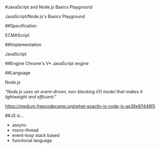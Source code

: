 #JavaScript and Node.js Basics Playground

JavaScript/Node.js's Basics Playground

##Specification

ECMAScript 

##Implementation

JavaScript

##Engine
Chrome's V* JavaScript engine

##Language

Node.js

_"Node.js uses an event-driven, non-blocking I/O model that makes it lightweight and efficient."_

https://medium.freecodecamp.org/what-exactly-is-node-js-ae36e97449f5


##JS is...

* assync
* mono-thread
* event-loop stack based
* functional language